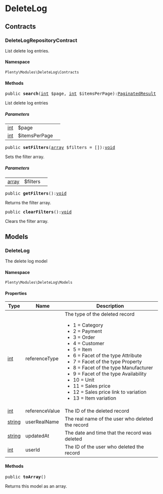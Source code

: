 

# DeleteLog<a name="deletelog_deletelog"></a>
    
## Contracts<a name="deletelog_deletelog_contracts"></a>
### DeleteLogRepositoryContract<a name="deletelog_contracts_deletelogrepositorycontract"></a>

List delete log entries.


#### Namespace

`Plenty\Modules\DeleteLog\Contracts`



#### Methods

<pre>public <strong>search</strong>(<a target="_blank" href="http://php.net/int">int</a> $page, <a target="_blank" href="http://php.net/int">int</a> $itemsPerPage):<a href="miscellaneous#miscellaneous_models_paginatedresult">PaginatedResult</a>
</pre>

    
List delete log entries
    
##### <strong>Parameters</strong>
    
<table class="table table-condensed">    <tr>
        <td><a target="_blank" href="http://php.net/int">int</a></td>
        <td>$page</td>
        <td></td>
    </tr>
    <tr>
        <td><a target="_blank" href="http://php.net/int">int</a></td>
        <td>$itemsPerPage</td>
        <td></td>
    </tr>
</table>


<pre>public <strong>setFilters</strong>(<a target="_blank" href="http://php.net/array">array</a> $filters = []):<a href="miscellaneous#miscellaneous__void">void</a>
</pre>

    
Sets the filter array.
    
##### <strong>Parameters</strong>
    
<table class="table table-condensed">    <tr>
        <td><a target="_blank" href="http://php.net/array">array</a></td>
        <td>$filters</td>
        <td></td>
    </tr>
</table>


<pre>public <strong>getFilters</strong>():<a href="miscellaneous#miscellaneous__void">void</a>
</pre>

    
Returns the filter array.
    
<pre>public <strong>clearFilters</strong>():<a href="miscellaneous#miscellaneous__void">void</a>
</pre>

    
Clears the filter array.
    
## Models<a name="deletelog_deletelog_models"></a>
### DeleteLog<a name="deletelog_models_deletelog"></a>

The delete log model


#### Namespace

`Plenty\Modules\DeleteLog\Models`


#### Properties

<table class="table table-bordered table-striped table-condensed table-hover">
    <thead>
    <tr>
        <th>Type</th>
        <th>Name</th>
        <th>Description</th>
    </tr>
    </thead>
    <tbody><tr>
            <td><a target="_blank" href="http://php.net/int">int</a></td>
            <td>referenceType</td>
            <td>The type of the deleted record<ul><li>1 = Category</li><li>2 = Payment</li><li>3 = Order</li><li>4 = Customer</li><li>5 = Item</li><li>6 = Facet of the type Attribute</li><li>7 = Facet of the type Property</li><li>8 = Facet of the type Manufacturer</li><li>9 = Facet of the type Availability</li><li>10 = Unit</li><li>11 = Sales price</li><li>12 = Sales price link to variation</li><li>13 = Item variation</li></ul></td>
        </tr><tr>
            <td><a target="_blank" href="http://php.net/int">int</a></td>
            <td>referenceValue</td>
            <td>The ID of the deleted record</td>
        </tr><tr>
            <td><a target="_blank" href="http://php.net/string">string</a></td>
            <td>userRealName</td>
            <td>The real name of the user who deleted the record</td>
        </tr><tr>
            <td><a target="_blank" href="http://php.net/string">string</a></td>
            <td>updatedAt</td>
            <td>The date and time that the record was deleted</td>
        </tr><tr>
            <td><a target="_blank" href="http://php.net/int">int</a></td>
            <td>userId</td>
            <td>The ID of the user who deleted the record</td>
        </tr></tbody>
</table>


#### Methods

<pre>public <strong>toArray</strong>()</pre>

    
Returns this model as an array.
    
